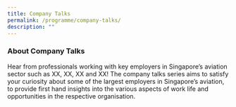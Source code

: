 ```yaml
---
title: Company Talks
permalink: /programme/company-talks/
description: ""
---
```

### **About Company Talks**

Hear from professionals working with key employers in Singapore’s aviation sector such as XX, XX, XX and XX! The company talks series aims to satisfy your curiosity about some of the largest employers in Singapore’s aviation, to provide first hand insights into the various aspects of work life and opportunities in the respective organisation.

<style>#main-content .bp-section.bp-section-pagetitle, .bottom-navigation a {background-color: #CB6F31 !important;}</style>